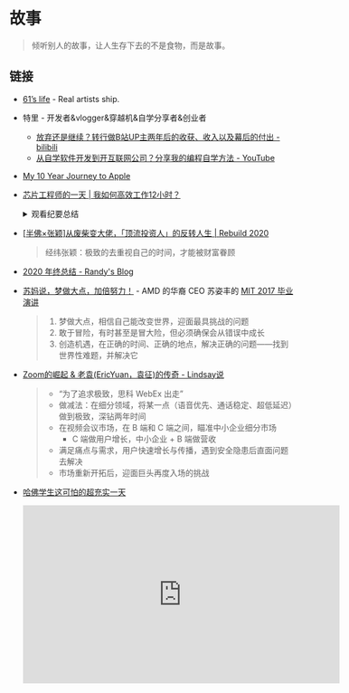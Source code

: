 # 故事

> 倾听别人的故事，让人生存下去的不是食物，而是故事。

## 链接

- [61’s life](http://61.life/) - Real artists ship.
- 特里 - 开发者&vlogger&穿越机&自学分享者&创业者
    - [放弃还是继续？转行做B站UP主两年后的收获、收入以及幕后的付出 - bilibili](https://www.bilibili.com/video/BV1NJ41147yz)
    - [从自学软件开发到开互联网公司？分享我的编程自学方法 - YouTube](https://www.youtube.com/watch?v=WlHlTvUlyX4)
- [My 10 Year Journey to Apple](https://blog.cocoafrog.de/how-to/2020/10/14/Joining-Apple.html)
- [芯片工程师的一天 | 我如何高效工作12小时？](https://b23.tv/9Q7jTj)
    <details>
        <summary>观看纪要总结</summary>

    1. 每日重点和待办事项
        - Notion 管理各项事务
    2. 远程工作，保持独立的工作区域
    3. 提前准备会议内容
    4. 集中时间处理关键任务，避免上下文切换
    5. 规划陪伴家人的时间，做好生活与工作的平衡
    6. 白天工作主要是工程相关，晚上还会研究科研课题
        - 文献阅读工具：Notability
    7. 运营社交网络，琐碎任务集中处理

    </detail>
- [[半佛×张颖]从废柴变大佬，「顶流投资人」的反转人生 | Rebuild 2020](https://www.bilibili.com/video/BV1Zv411q7nT)
    > 经纬张颖：极致的去重视自己的时间，才能被财富眷顾
- [2020 年终总结 - Randy's Blog](https://lutaonan.com/blog/2020-summary)
- [苏妈说，梦做大点，加倍努力！](https://www.bilibili.com/s/video/BV1V7411c7UR) - AMD 的华裔 CEO 苏姿丰的 [MIT 2017 毕业演讲](https://www.youtube.com/watch?v=xxcJzv_sgHg&ab_channel=MITInstituteEvents)
    > 1. 梦做大点，相信自己能改变世界，迎面最具挑战的问题
    > 2. 敢于冒险，有时甚至是冒大险，但必须确保会从错误中成长
    > 3. 创造机遇，在正确的时间、正确的地点，解决正确的问题——找到世界性难题，并解决它
- [Zoom的崛起 & 老袁(EricYuan，袁征)的传奇 - Lindsay说](https://www.youtube.com/watch?v=dSKDwLgrauQ)
    > - “为了追求极致，思科 WebEx 出走”
    > - 做减法：在细分领域，将某一点（语音优先、通话稳定、超低延迟）做到极致，深钻两年时间
    > - 在视频会议市场，在 B 端和 C 端之间，瞄准中小企业细分市场
    >   - C 端做用户增长，中小企业 + B 端做营收
    > - 满足痛点与需求，用户快速增长与传播，遇到安全隐患后直面问题去解决
    > - 市场重新开拓后，迎面巨头再度入场的挑战
- [哈佛学生这可怕的超充实一天](https://youtu.be/XkFulQe9EVE)
    <iframe width="560" height="315" src="https://www.youtube.com/embed/XkFulQe9EVE" title="YouTube video player" frameborder="0" allow="accelerometer; autoplay; clipboard-write; encrypted-media; gyroscope; picture-in-picture" allowfullscreen></iframe>